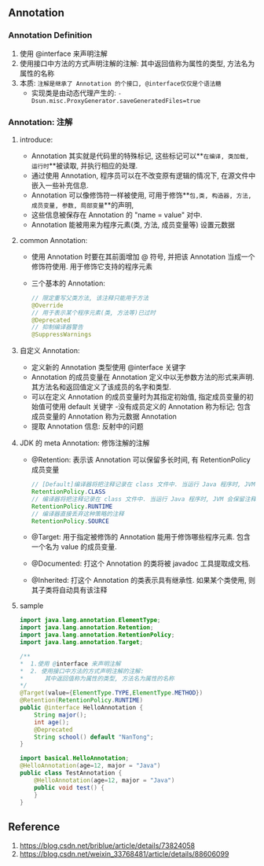 ## Annotation

### Annotation Definition

1. 使用 @interface 来声明注解
2. 使用接口中方法的方式声明注解的注解: 其中返回值称为属性的类型, 方法名为属性的名称
3. 本质: `注解是继承了 Annotation 的个接口, @interface仅仅是个语法糖`
   - 实现类是由动态代理产生的: `-Dsun.misc.ProxyGenerator.saveGeneratedFiles=true`

### Annotation: 注解

1. introduce:

   - Annotation 其实就是代码里的特殊标记, 这些标记可以**`在编译, 类加载, 运行时`**被读取, 并执行相应的处理.
   - 通过使用 Annotation, 程序员可以在不改变原有逻辑的情况下, 在源文件中嵌入一些补充信息.
   - Annotation 可以像修饰符一样被使用, 可用于修饰**`包,类, 构造器, 方法, 成员变量, 参数, 局部变量`**的声明,
   - 这些信息被保存在 Annotation 的 "name = value" 对中.
   - Annotation 能被用来为程序元素(类, 方法, 成员变量等) 设置元数据

2. common Annotation:

   - 使用 Annotation 时要在其前面增加 @ 符号, 并把该 Annotation 当成一个修饰符使用. 用于修饰它支持的程序元素
   - 三个基本的 Annotation:

     ```java
     // 限定重写父类方法, 该注释只能用于方法
     @Override
     // 用于表示某个程序元素(类, 方法等)已过时
     @Deprecated
     // 抑制编译器警告
     @SuppressWarnings
     ```

3. 自定义 Annotation:

   - 定义新的 Annotation 类型使用 @interface 关键字
   - Annotation 的成员变量在 Annotation 定义中以无参数方法的形式来声明. 其方法名和返回值定义了该成员的名字和类型.
   - 可以在定义 Annotation 的成员变量时为其指定初始值, 指定成员变量的初始值可使用 default 关键字 -没有成员定义的 Annotation 称为标记; 包含成员变量的 Annotation 称为元数据 Annotation
   - 提取 Annotation 信息: 反射中的问题

4. JDK 的 meta Annotation: 修饰注解的注解

   - @Retention: 表示该 Annotation 可以保留多长时间, 有 RetentionPolicy 成员变量

     ```java
     // [Default]编译器将把注释记录在 class 文件中. 当运行 Java 程序时, JVM 不会保留注释.
     RetentionPolicy.CLASS
     // 编译器将把注释记录在 class 文件中. 当运行 Java 程序时, JVM 会保留注释. 程序可以通过反射获取该注释
     RetentionPolicy.RUNTIME
     // 编译器直接丢弃这种策略的注释
     RetentionPolicy.SOURCE
     ```

   - @Target: 用于指定被修饰的 Annotation 能用于修饰哪些程序元素. 包含一个名为 value 的成员变量.
   - @Documented: 打这个 Annotation 的类将被 javadoc 工具提取成文档.
   - @Inherited: 打这个 Annotation 的类表示具有继承性. 如果某个类使用, 则其子类将自动具有该注释

5. sample

   ```java
   import java.lang.annotation.ElementType;
   import java.lang.annotation.Retention;
   import java.lang.annotation.RetentionPolicy;
   import java.lang.annotation.Target;

   /**
   *  1.使用 @interface 来声明注解
   *  2. 使用接口中方法的方式声明注解的注解:
   *      其中返回值称为属性的类型, 方法名为属性的名称
   */
   @Target(value={ElementType.TYPE,ElementType.METHOD})
   @Retention(RetentionPolicy.RUNTIME)
   public @interface HelloAnnotation {
       String major();
       int age();
       @Deprecated
       String school() default "NanTong";
   }

   import basical.HelloAnnotation;
   @HelloAnnotation(age=12, major = "Java")
   public class TestAnnotation {
       @HelloAnnotation(age=12, major = "Java")
       public void test() {
       }
   }
   ```

## Reference

1. https://blog.csdn.net/briblue/article/details/73824058
2. https://blog.csdn.net/weixin_33768481/article/details/88606099
